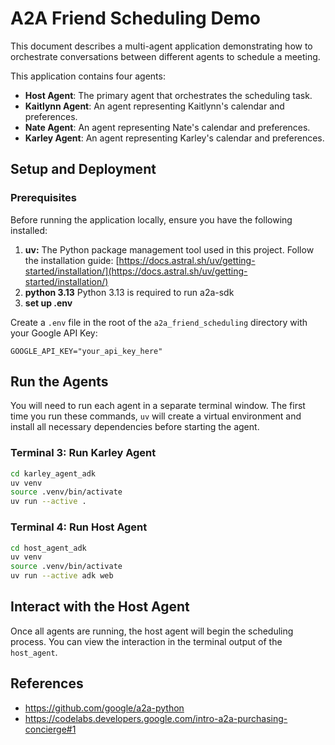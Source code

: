 # A2A Friend Scheduling Demo
This document describes a multi-agent application demonstrating how to orchestrate conversations between different agents to schedule a meeting.

This application contains four agents:
*   **Host Agent**: The primary agent that orchestrates the scheduling task.
*   **Kaitlynn Agent**: An agent representing Kaitlynn's calendar and preferences.
*   **Nate Agent**: An agent representing Nate's calendar and preferences.
*   **Karley Agent**: An agent representing Karley's calendar and preferences.

## Setup and Deployment

### Prerequisites

Before running the application locally, ensure you have the following installed:

1. **uv:** The Python package management tool used in this project. Follow the installation guide: [https://docs.astral.sh/uv/getting-started/installation/](https://docs.astral.sh/uv/getting-started/installation/)
2. **python 3.13** Python 3.13 is required to run a2a-sdk 
3. **set up .env** 

Create a `.env` file in the root of the `a2a_friend_scheduling` directory with your Google API Key:
```
GOOGLE_API_KEY="your_api_key_here" 
```

## Run the Agents

You will need to run each agent in a separate terminal window. The first time you run these commands, `uv` will create a virtual environment and install all necessary dependencies before starting the agent.


### Terminal 3: Run Karley Agent
```bash
cd karley_agent_adk
uv venv
source .venv/bin/activate
uv run --active .
```

### Terminal 4: Run Host Agent
```bash
cd host_agent_adk
uv venv
source .venv/bin/activate
uv run --active adk web      
```

## Interact with the Host Agent

Once all agents are running, the host agent will begin the scheduling process. You can view the interaction in the terminal output of the `host_agent`.

## References
- https://github.com/google/a2a-python
- https://codelabs.developers.google.com/intro-a2a-purchasing-concierge#1
